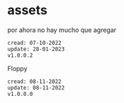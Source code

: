 # assets
por ahora no hay mucho que agregar
```
cread: 07-10-2022
update: 28-01-2023
v1.0.0.2
```
Floppy
```
cread: 08-11-2022
update: 08-11-2022
v1.0.0.0
```
